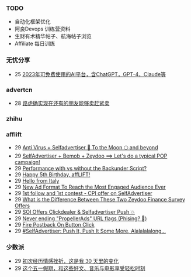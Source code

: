 ### TODO
-  自动化框架优化
-  阿良Devops 训练营资料
-  生财有术精华帖子、航海帖子浏览
-  Affiliate 每日训练

### 无忧分享
<!-- ruyo:START -->
-  25 [2023年可免费使用的AI平台，含ChatGPT，GPT-4，Claude等](https://51.ruyo.net/18350.html)<!-- ruyo:END -->

### advertcn
<!-- advertcn:START -->
-  28 [路虎确实现在还有的朋友能够卖赶紧卖](https://www.advertcn.com/forum.php?mod=viewthread&tid=110139)<!-- advertcn:END -->

### zhihu
<!-- zhihu:START -->
<!-- zhihu:END -->

### afflift
<!-- afflift:START -->
-  29 [Anti Virus + Selfadvertiser 🚀 To the Moon 🌕 and beyond](https://afflift.com/f/threads/anti-virus-selfadvertiser-%F0%9F%9A%80-to-the-moon-%F0%9F%8C%95-and-beyond.10682/)
-  29 [SelfAdvertiser + Bemob + Zeydoo ==&gt;  Let&#39;s do a typical POP campaign!](https://afflift.com/f/threads/selfadvertiser-bemob-zeydoo-lets-do-a-typical-pop-campaign.10798/)
-  29 [Performance with vs without the Backunder Script?](https://afflift.com/f/threads/performance-with-vs-without-the-backunder-script.10843/)
-  29 [Happy 5th Birthday, affLIFT!](https://afflift.com/f/threads/happy-5th-birthday-afflift.10842/)
-  29 [Hello from Italy](https://afflift.com/f/threads/hello-from-italy.10838/)
-  29 [New Ad Format To Reach the Most Engaged Audience Ever](https://afflift.com/f/threads/new-ad-format-to-reach-the-most-engaged-audience-ever.10806/)
-  29 [1st follow and 1st contest - CPI offer on SelfAdvertiser](https://afflift.com/f/threads/1st-follow-and-1st-contest-cpi-offer-on-selfadvertiser.10790/)
-  29 [What is the Difference Between These Two Zeydoo Finance Survey Offers](https://afflift.com/f/threads/what-is-the-difference-between-these-two-zeydoo-finance-survey-offers.10845/)
-  29 [SOI Offers Clickdealer &amp; Selfadvertiser Push 💥](https://afflift.com/f/threads/soi-offers-clickdealer-selfadvertiser-push-%F0%9F%92%A5.10846/)
-  29 [Never ending &quot;PropellerAds&quot; URL flags &lpar;Phising? 🎣&rpar;](https://afflift.com/f/threads/never-ending-propellerads-url-flags-phising-%F0%9F%8E%A3.10832/)
-  29 [Fire Postback On Button Click](https://afflift.com/f/threads/fire-postback-on-button-click.10844/)
-  29 [#SelfAdvertiser: Push It, Push It Some More, Alalalalalong...](https://afflift.com/f/threads/selfadvertiser-push-it-push-it-some-more-alalalalalong.10743/)<!-- afflift:END -->

### 少数派
<!-- sspai:START -->
-  29 [初次经历情感挫折，这是我 30 天里的变化](https://sspai.com/post/79336)
-  29 [这个五一假期，和这些好文、音乐与电影享受轻松时刻](https://sspai.com/post/79515)<!-- sspai:END -->
